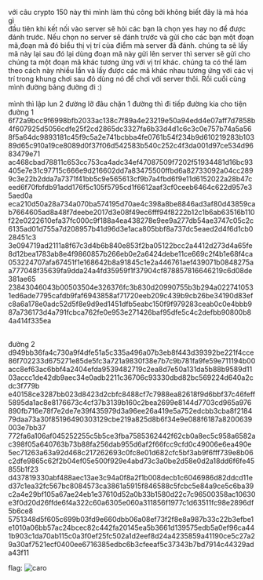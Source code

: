 với câu crypto 150 này thì mình làm thủ công bởi không biết đây là mã hóa gì
</br>
đầu tiên khi kết nối vào server sẽ hỏi các bạn là chọn yes hay no để được đánh trước. Nếu chọn no server sẽ đánh trước và gửi cho các bạn một đoạn mã,đoạn mã đó biểu thị vị trí của điểm mà server đã đánh. chúng ta sẽ lấy mã này lại sau đó lại dùng đoạn mã này gửi lên server thì server sẽ gửi cho chúng ta một đoạn mã khác tương ứng với vị trí khác. chúng ta có thể làm theo cách này nhiều lần và lấy được các mã khác nhau tương ứng với các vị trí trong khung chơi sau đó dùng nó để chơi với server thôi. Rồi cuối cùng mình đường bảng đường đi :)
</br>
</br>
mình thì lập lun 2 đường lỡ đâu chặn 1 đường thì đi tiếp đường kia cho tiện
</br>
đường 1
</br>
 6f72a9bcc9f6998bfb2033ac138c7f89a4e23219e50a94edd4e07aff7d7858b4f607925d5056cdfe25f2cd2865dc3327fa6b33d4d1c6c3c0e757b74a5a568f5a64dc9893181c45f9c5a2e741bcbba4fe0761b54f234b9d610219283b10389d65c910a19ce8089d0f37f06d542583b540c252c4f3da001d97ce534d9683479e71
</br> ac468cbad78811c653cc753ca4adc34ef47087509f7202f51934481d16bc93405e7e31c97715c666e9d216602dd7a83475500ffbd6a82733092a04cc2899c3e22b2dda7a7371f41bb5c9e565613cf9b7a4fbd6f9e11d6152022a28b47ceed6f70fbfdb91add176f5c105f5795cd1f6612aaf3cf0ceeb6464c622d957e35aed0a
</br> eca210d50a28a734a070ba574195d70ae4c398a8be8846ad3af80d43859cab7664605ad8a48f7deebe2017d3e08f49ec6fff94f8222b12c1b6ab63516b110f22e0222610efa37fc000c9f188a4ea438278e9ee9a277db54ae3747c05c2c6135ad01d755a7d208957b41d96d3e1aca805bbf8a737dc5eaed2d4f6d1cb028451c3
</br> 3e094719ad2111a8f67c3d4b6b840e853f2ba05122bcc2a4412d273d4a65fe8d12bea1783ab8e4f9860857b266eb0e2a6424debe11ce669c2f4b1e68f4ca053224707afa67451f1e168642b8a91845c1e2a446761aef439071b0848275aa777048f35639fa9dda24a4fd35959f1f37904cf878857816646219c6d08de381ae65
</br> 23843046043b00503504e326376fc3b830d20990755b3b294a0227410531ed6ade7795cafdb9faf6943858af71720eeb209c439b9cb26be34190d83efc8a6a178e0adc52d5f8e9d9ed1451dfb5eabc150f9f979283ceab0c0e4bbb987a736173d4a791fcbca762fe0e953e271426baf95dfe5c4c2defbb90800b84a414f335ea

</br>đường 2
</br> d949bb36fa4c730a9f4dfe51a5c335a496a07b3eb8f443d39392be221f4cce86f702233d675271e85de5fc3a721a9830f38e7b7c9b781fa9fe59e711194b00acc8ef63ac6bbf4a2404efda9539482719c2ea8d7e50a131da5b88b9589d1103accc1de42db9aec34e0adb2211c36706c93330dbd82bc569224d640a2cdc3f779b
</br> e40158ce3287bb023d8423d2cbfc8488cf7c7988ea82618f9d6bbf37c46feff5895da1ac8e8176673c4cf37b3139b160c2bea2699e8144d7703cd965a976890fb716e78f7e2de7e39f435979d3a96ee26a419e5a752edcbb3cba8f218479daa73a30f85196490303129cbe219a825d8b6f34e9e088f6187a8200639003e7bb37
</br> 772fa6a106af045252255c5b5ce3fba7585362442f62cb0a8ec5c958a6582ac398f05a640763b73b88fa256dab955d6af2f66fcc9cfd0c49006e6ea490e5ec71263a63a92d468c217262693c0fc8e01d682cfc5bf3ab9f6fff739e8b06c2dfe9865c62f2b04ef05e500f929e4abd73c3a0be2d58e0d2a18dd6f6fe45855b1f23
</br> d437819330abf488aec13ae3c94a0f8a2f1b008decb1c6046986d82ddcd11ed37c1ea32fc567bc8084573ca3861a5915f846588c5fcbc5e84a9ce5c6ba39c2a4e29bf105a67ae24eb1e37610d52a0b33b1580d22c7c96500358ac10630e3f0d20d26ffde6f4a322c60a6305e060a311856f1977c1d63511fc98e2896df5b6ce8
</br> 5751348d5f605c699b03fd9e660dbb06a08ef73f2f8e8a987b33c22b3efbe1e1010a06bb57ac24bcec82c442fa20145ea5b3661d139575edb5a0ef96ca441b903c1da70ab115c0a3f0ef25fc502a1d2eef8d24a4235859a41190ce5c27a29a30af7521ecf0400ee6716385edbc6b3cfeeaf5c37343b7bd7914c44329ada43f11


flag: ![caro](https://cloud.githubusercontent.com/assets/23380906/20180918/e608a4bc-a78e-11e6-89f6-e1d5311911a5.png)


